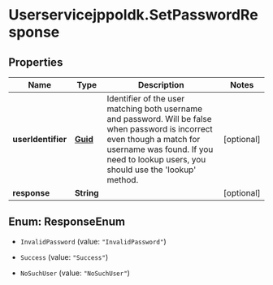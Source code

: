 # Userservicejppoldk.SetPasswordResponse

## Properties
Name | Type | Description | Notes
------------ | ------------- | ------------- | -------------
**userIdentifier** | [**Guid**](Guid.md) | Identifier of the user matching both username and password. Will be false when password is incorrect even though a match for username was found. If you need to lookup users, you should use the &#39;lookup&#39; method. | [optional] 
**response** | **String** |  | [optional] 


<a name="ResponseEnum"></a>
## Enum: ResponseEnum


* `InvalidPassword` (value: `"InvalidPassword"`)

* `Success` (value: `"Success"`)

* `NoSuchUser` (value: `"NoSuchUser"`)




